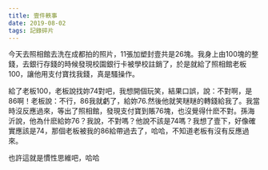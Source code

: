 ```yaml
---
title: 壹件軼事
date: 2019-08-02 
tags: 記錄碎片
---
```


今天去照相館去洗在成都拍的照片，11張加塑封壹共是26塊。我身上由100塊的整錢，去銀行存錢的時候發現校園銀行卡被學校註銷了，於是就給了照相館老板100，讓他用支付寶找我錢，真是騷操作。



給了老板100，老板說找妳74對吧，我想開個玩笑，結果口誤，說：不對啊，是86啊！老板說：不行，86我就虧了，給妳76.然後他就笑瞇瞇的轉錢給我了。我當時沒反應過來，等出了照相館，發現支付寶到賬76塊，也沒覺得什麽不對。孫海沂說，他為什麽給妳76？我說，不對嗎？他說不該是74嗎？我想了壹下，好像確實應該是74，那個老板被我的86給帶過去了，哈哈，不知道老板有沒有反應過來。



也許這就是慣性思維吧，哈哈
